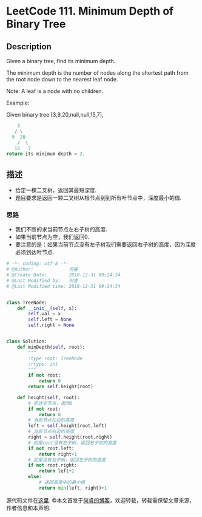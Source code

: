 # LeetCode 111. Minimum Depth of Binary Tree

## Description

Given a binary tree, find its minimum depth.

The minimum depth is the number of nodes along the shortest path from the root node down to the nearest leaf node.

Note: A leaf is a node with no children.

Example:

Given binary tree [3,9,20,null,null,15,7],

```python
    3
   / \
  9  20
    /  \
   15   7
return its minimum depth = 2.
```

## 描述

* 给定一棵二叉树，返回其最短深度.
* 题目要求是返回一颗二叉树从根节点到到所有叶节点中，深度最小的值.

### 思路

* 我们不断的求当前节点左右子树的高度.
* 如果当前节点为空，我们返回0.
* 要注意的是：如果当前节点没有左子树我们需要返回右子树的高度，因为深度必须到达叶节点.

```python
# -*- coding: utf-8 -*-
# @Author:             何睿
# @Create Date:        2018-12-31 09:24:34
# @Last Modified by:   何睿
# @Last Modified time: 2018-12-31 09:24:34


class TreeNode:
    def __init__(self, x):
        self.val = x
        self.left = None
        self.right = None


class Solution:
    def minDepth(self, root):
        """
        :type root: TreeNode
        :rtype: int
        """
        if not root:
            return 0
        return self.height(root)

    def height(self, root):
        # 到达空节点，返回0
        if not root:
            return 0
        # 当前节点左边的高度
        left = self.height(root.left)
        # 当前节点右边的高度
        right = self.height(root.right)
        # 如果root没有左子树，返回右子树的高度
        if not root.left:
            return right+1
        # 如果没有右子树，返回左子树的高度
        if not root.right:
            return left+1
        else:
            # 返回高度中的最小值
            return min(left, right)+1
```

源代码文件在[这里](https://github.com/ruicore/Algorithm/blob/master/Leetcode/2018-12-31-111-Minimum-Depth-of-Binary-Tree.py).
©本文首发于[何睿的博客](https://www.ruicore.cn/leetcode-111-minimum-depth-of-binary-tree/)，欢迎转载，转载需保留文章来源，作者信息和本声明.
